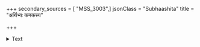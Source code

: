 +++
secondary_sources = [ "MSS_3003",]
jsonClass = "Subhaashita"
title = "अर्थिभ्यः कनकस्य"

+++

<details><summary>Text</summary>

अर्थिभ्यः कनकस्य दीपकपिशा विश्राणिता राशयो वादे वादिविषाणिनां प्रतिहताः शास्त्रोक्तिगर्वा गिरः।  
उत्खातप्रतिरोपितैर्नृपतिभिः शारैरिव क्रीडितं कर्तव्यं कृतमर्थिता यदि विधेस्तत्रापि सज्जा वयम्॥
</details>
